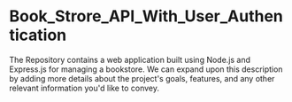 # Book_Strore_API_With_User_Authentication
The Repository contains a web application built using Node.js and Express.js for managing a bookstore. We can expand upon this description by adding more details about the project's goals, features, and any other relevant information you'd like to convey.
